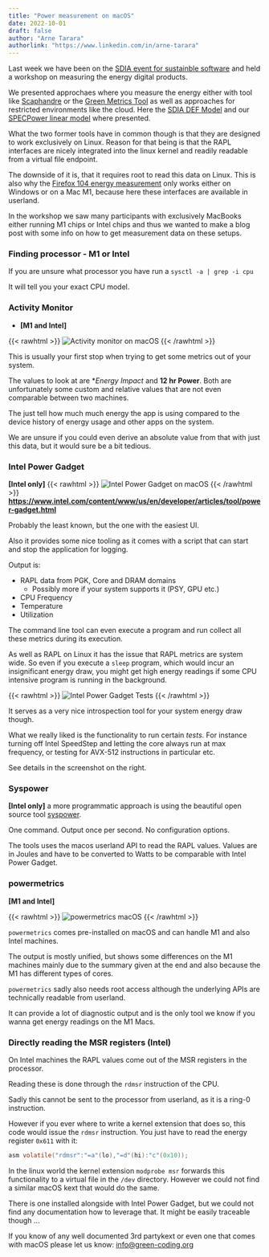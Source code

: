 ```yaml
---
title: "Power measurement on macOS"
date: 2022-10-01
draft: false
author: "Arne Tarara"
authorlink: "https://www.linkedin.com/in/arne-tarara"
---
```


Last week we have been on the [SDIA event for sustainble software](https://sdialliance.org/landing/softawere-hackathon/) and held
a workshop on measuring the energy digital products.

We presented approchaes where you measure the energy either with tool like [Scaphandre](https://github.com/hubblo-org/scaphandre) or 
the [Green Metrics Tool](https://github.com/green-coding-berlin/green-metrics-tool) as well as approaches for restricted environments like the cloud.
Here the [SDIA DEF Model](https://knowledge.sdialliance.org/digital-environmental-footprint) and our [SPECPower linear model](https://github.com/green-coding-berlin/spec-power-model) where presented.

What the two former tools have in common though is that they are designed to work 
exclusively on Linux.
Reason for that being is that the RAPL interfaces are nicely integrated into the
linux kernel and readily readable from a virtual file endpoint.

The downside of it is, that it requires root to read this data on Linux.
This is also why the [Firefox 104 energy measurement](http://localhost:1313/blog/firefox-104-energy-measurements/) only works either on 
Windows or on a Mac M1, because here these interfaces are available in userland.

In the workshop we saw many participants with exclusively MacBooks either running 
M1 chips or Intel chips and thus we wanted to make a blog post with some info
on how to get measurement data on these setups.

### Finding processor - M1 or Intel

If you are unsure what processor you have run a `sysctl -a | grep -i cpu`

It will tell you your exact CPU model.

### Activity Monitor
- **[M1 and Intel]**

{{< rawhtml >}}
<img class="ui big floated right rounded bordered image" src="/img/blog/activity_monitor_macos.webp" alt="Activity monitor on macOS" loading="lazy">
{{< /rawhtml >}}

This is usually your first stop when trying to get some metrics out of your system.

The values to look at are **Energy Impact* and **12 hr Power**. Both are unfortunately
some custom and relative values that are not even comparable between two machines.

The just tell how much much energy the app is using compared to the device history 
of energy usage and other apps on the system.

We are unsure if you could even derive an absolute value from that with just this
data, but it would sure be a bit tedious.

### Intel Power Gadget
**[Intel only]**
{{< rawhtml >}}
<img class="ui rounded bordered image" src="/img/blog/Intel_Power_Gadget_macOS.webp" alt="Intel Power Gadget on macOS" loading="lazy">
{{< /rawhtml >}}
**https://www.intel.com/content/www/us/en/developer/articles/tool/power-gadget.html**

Probably the least known, but the one with the easiest UI.

Also it provides some nice tooling as it comes with a script that can start
and stop the application for logging.

Output is:
- RAPL data from PGK, Core and DRAM domains
    + Possibly more if your system supports it (PSY, GPU etc.)
- CPU Frequency
- Temperature
- Utilization

The command line tool can even execute a program and run collect all these metrics 
during its execution.

As well as RAPL on Linux it has the issue that RAPL metrics are system wide.
So even if you execute a `sleep` program, which would incur an insignificant energy 
draw, you might get high energy readings if some CPU intensive program is running 
in the background.


{{< rawhtml >}}
<img class="ui medium floated right rounded bordered image" src="/img/blog/Intel_Power_Gadget_Tests.webp" alt="Intel Power Gadget Tests" loading="lazy">
{{< /rawhtml >}}

It serves as a very nice introspection tool for your system energy draw though.

What we really liked is the functionality to run certain *tests*.
For instance turning off Intel SpeedStep and letting the core always run at max 
frequency, or testing for AVX-512 instructions in particular etc.

See details in the screenshot on the right.


### Syspower
**[Intel only]**
 a more programmatic approach is using the beautiful open source tool [syspower](https://github.com/s4y/syspower).

 One command. Output once per second. No configuration options.

The tools uses the macos userland API to read the RAPL values. Values are in Joules
and have to be converted to Watts to be comparable with Intel Power Gadget.


### powermetrics
**[M1 and Intel]**

{{< rawhtml >}}
<img class="ui big floated right rounded bordered image" src="/img/blog/powermetrics_macos.webp" alt="powermetrics macOS" loading="lazy">
{{< /rawhtml >}}

`powermetrics` comes pre-installed on macOS and can handle M1 and also Intel machines.

The output is mostly unified, but shows some differences on the M1 machines mainly due 
to the summary given at the end and also because the M1 has different types of cores.

`powermetrics` sadly also needs root access although the underlying APIs are technically 
readable from userland.

It can provide a lot of diagnostic output and is the only tool we know if you wanna
get energy readings on the M1 Macs.

### Directly reading the MSR registers (Intel)

On Intel machines the RAPL values come out of the MSR registers in the processor.

Reading these is done through the `rdmsr` instruction of the CPU.

Sadly this cannot be sent to the processor from userland, as it is a ring-0 instruction.

However if you ever where to write a kernel extension that does so, this code would 
issue the `rdmsr` instruction. You just have to read the energy register `0x611` with it:

```C
asm volatile("rdmsr":"=a"(lo),"=d"(hi):"c"(0x10));
```

In the linux world the kernel extension `modprobe msr` forwards this functionality
to a virtual file in the `/dev` directory. However we could not find a similar 
macOS kext that would do the same.

There is one installed alongside with Intel Power Gadget, but we could not find 
any documentation how to leverage that. It might be easily traceable though ...

If you know of any well documented 3rd partykext or even one that comes
with macOS please let us know: [info@green-coding.org](mailto:info@green-coding.org)
